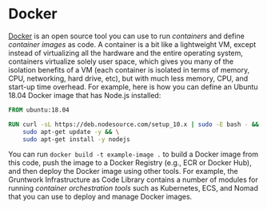 # Docker

[Docker](https://www.docker.com) is an open source tool you can use to run _containers_ and define _container images_ as
code. A container is a bit like a lightweight VM, except instead of virtualizing all the hardware and the entire
operating system, containers virtualize solely user space, which gives you many of the isolation benefits of a VM
(each container is isolated in terms of memory, CPU, networking, hard drive, etc), but with much less memory, CPU, and
start-up time overhead. For example, here is how you can define an Ubuntu 18.04 Docker image that has Node.js installed:

```dockerfile
FROM ubuntu:18.04

RUN curl -sL https://deb.nodesource.com/setup_10.x | sudo -E bash - && \
    sudo apt-get update -y && \
    sudo apt-get install -y nodejs
```

You can run `docker build -t example-image .` to build a Docker image from this code, push the image to a Docker
Registry (e.g., ECR or Docker Hub), and then deploy the Docker image using other tools. For example, the Gruntwork
Infrastructure as Code Library contains a number of modules for running _container orchestration tools_ such as Kubernetes, ECS, and
Nomad that you can use to deploy and manage Docker images.
